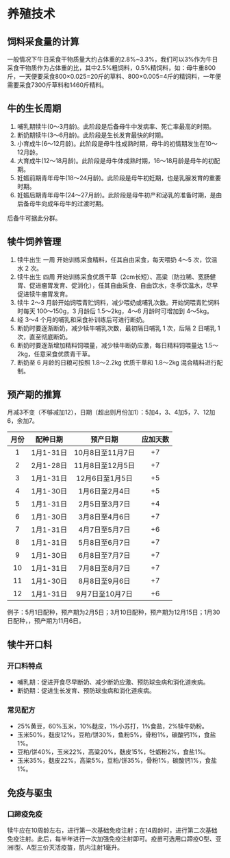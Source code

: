 # 养殖技术

## 饲料采食量的计算

一般情况下牛日采食干物质量大约占体重的2.8%~3.3%，我们可以3%作为牛日采食干物质作为占体重的比，其中2.5%粗饲料，0.5%精饲料，如：母牛重800斤，一天便要采食800×0.025=20斤的草料、800×0.005=4斤的精饲料，一年便需要采食7300斤草料和1460斤精料。

## 牛的生长周期

1. 哺乳期犊牛(0～3月龄)。此阶段是后备母牛中发病率、死亡率最高的时期。
2. 断奶期犊牛(3～6月龄)。此阶段是生长发育最快的时期。
3. 小育成牛(6～12月龄)。此阶段是母牛性成熟时期，母牛的初情期发生在10～12月龄。
4. 大育成牛(12～18月龄)。此阶段是母牛体成熟时期，16～18月龄是母牛的初配期。
5. 妊娠前期青年母牛(18～24月龄)。此阶段是母牛初妊期，也是乳腺发育的重要时期。
6. 妊娠后期青年母牛(24～27月龄)。此阶段是母牛初产和泌乳的准备时期，是由后备母牛向成年母牛的过渡时期。

后备牛可据此分群。

## 犊牛饲养管理

1. 犊牛出生 一周 开始训练采食精料，任其自由采食，每天喂奶 4～5 次，饮温水 2 次。
2. 犊牛出生 四周 开始训练采食优质干草（2cm长短）、高粱（防拉稀、宽肠健胃、促进瘤胃发育、促消化），任其自由采食、自由饮水，冬季饮温水，尽早促进犊牛瘤胃发育。
3. 犊牛 2～3 月龄开始饲喂青贮饲料，减少喂奶或哺乳次数。开始饲喂青贮饲料时每天 100～150g，3 月龄后 1.5～2kg，4～6 月龄时可增加到 4～5kg。
4. 经 3～4 个月的哺乳和采食补训练后可进行断奶。
5. 断奶时要逐渐断奶，减少犊牛哺乳次数，最初隔日哺乳 1 次，后隔 2 日哺乳 1 次，直至彻底断奶。
6. 断奶时要逐渐增加精料饲喂量，减少犊牛断奶应激，每日精料饲喂量达 1.5～2kg，任意采食优质青干草。
7. 断奶至 6 月龄的日粮可按照 1.8～2.2kg 优质干草和 1.8～2kg 混合精料进行配制。

## 预产期的推算

月减3不变（不够减加12），日期（超出则月份加1）：5加4，3、4加5，7、12加6，余加7。

|月份|配种日期|预产日期|应加天数|
|:--:|:-----:|:-----:|:-----:|
|1|1月1-31日|10月8日至11月7日|+7|
|2|2月1-28日|11月8日至12月5日|+7|
|3|1月1-31日|12月6日至1月5日|+5|
|4|1月1-30日|1月6日至2月4日|+5|
|5|1月1-31日|2月5日至3月7日|+4|
|6|1月1-30日|3月8日至4月6日|+7|
|7|1月1-31日|4月7日至5月7日|+6|
|8|1月1-31日|5月8日至6月7日|+7|
|9|1月1-30日|6月8日至7月7日|+7|
|10|1月1-31日|7月8日至8月7日|+7|
|11|1月1-30日|8月8日至9月6日|+7|
|12|1月1-31日|9月7日至10月7日|+6|

例子：5月1日配种，预产期为2月5日；3月10日配种，预产期为12月15日；1月30日配种，，预产期为11月6日。

## 犊牛开口料

### 开口料特点

- 哺乳期：促进开食尽早断奶、减少断奶应激、预防球虫病和消化道疾病。
- 断奶期：促进生长发育、预防球虫病和消化道疾病。

### 常见配方

- 25%黄豆，60%玉米，10%麸皮，1%小苏打，1%食盐，2%犊牛奶粉。
- 玉米50%，麸皮12%，豆粕/饼30%，鱼粉5%，骨粉1%，碳酸钙1%，食盐1%。
- 豆粕/饼40%，玉米22%，高粱20%，麸皮15%，牡蛎粉2%，食盐1%。
- 玉米35%，麸皮22%，高粱5%，豆粕/饼35%，骨粉1%，碳酸钙1%，食盐1%。

## 免疫与驱虫

### 口蹄疫免疫

犊牛应在10周龄左右，进行第一次基础免疫注射；在14周龄时，进行第二次基础免疫注射。此后，每半年进行一次加强免疫注射即可。疫苗可选用口蹄疫O型、亚洲I型、A型三价灭活疫苗，肌内注射1毫升。

<!-- ### 炭疽免疫

*炭疽疫区*的牛，每年春季进行一次炭疽疫苗预防接种。犊牛在4月龄左右进行首次免疫。疫苗可选择无毒炭疽芽孢苗，1岁以上大牛皮下注射1毫升，1岁以下皮下注射0.5毫升；或2号炭疽芽孢苗，无论牛的大小均可皮下注射1毫升，1岁以下的可皮下注射0.5毫升。 -->
